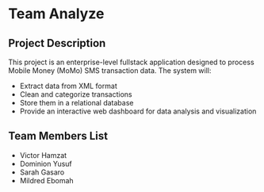 # Team Analyze

## Project Description
This project is an enterprise-level fullstack application designed to process Mobile Money (MoMo) SMS transaction data. The system will:
- Extract data from XML format
- Clean and categorize transactions
- Store them in a relational database
- Provide an interactive web dashboard for data analysis and visualization

## Team Members List  
- Victor Hamzat
- Dominion Yusuf
- Sarah Gasaro
- Mildred Ebomah
